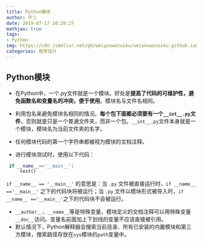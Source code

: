 ```yaml
---
title: Python模块
author: 不二
date: 2019-07-17 10:28:27
mathjax: true
tags: 
- Python
img: https://cdn.jsdelivr.net/gh/weiyouwozuiku/weiyouwozuiku.github.io@src/source/_posts/PageImg/python.png
categories: 程序设计
---
```


## Python模块

- 在Python中，一个.py文件就是一个模块。好处是**提高了代码的可维护性，避免函数名和变量名的冲突，便于使用**。模块名与文件名相同。

- 利用包名来避免模块名相同的情况。**每个包下面都必须要有一个`__int__.py`文件**，否则就是只是一个普通文件夹，而非一个包。`__int__.py`文件本身就是一个模块，模块名为当前文件夹的名字。

- 任何模块代码的第一个字符串都被视为模块的文档注释。

- 进行模块测试时，使用以下代码：

 ```python
  if __name__=='__main__':
      test()
 ```

`if __name__ == '__main__'` 的意思是：当 `.py` 文件被直接运行时，`if __name__ =='__main__'` 之下的代码块将被运行；当 `.py` 文件以模块形式被导入时，`if __name__ =='__main__'`之下的代码块不会被运行。

- `__author__`、`__name__`等是特殊变量，模块定义的文档注释可以用特殊变量`__doc__`访问。变量名前面加上下划线的变量不应该直接被引用。
- 默认情况下，Python解释器会搜索当前目录、所有已安装的内置模块和第三方模块，搜索路径存放在`sys`模块的`path`变量中。

